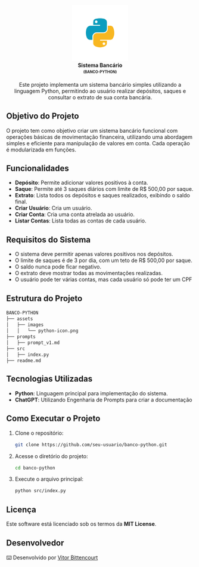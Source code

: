 <p align="center">
<img src="./assets/images/python-icon.png" alt="Sistema Bancário" width="150" /> <br />
<b>Sistema Bancário</b> <br />
<sub><sup><b>(BANCO-PYTHON)</b></sup></sub> <br />
</p>

<p align="center">
Este projeto implementa um sistema bancário simples utilizando a linguagem Python, permitindo ao usuário realizar depósitos, saques e consultar o extrato de sua conta bancária.
</p>

## Objetivo do Projeto
O projeto tem como objetivo criar um sistema bancário funcional com operações básicas de movimentação financeira, utilizando uma abordagem simples e eficiente para manipulação de valores em conta. Cada operação é modularizada em funções.

## Funcionalidades
- **Depósito**: Permite adicionar valores positivos à conta.
- **Saque**: Permite até 3 saques diários com limite de R$ 500,00 por saque.
- **Extrato**: Lista todos os depósitos e saques realizados, exibindo o saldo final.
- **Criar Usuário**: Cria um usuário.
- **Criar Conta**: Cria uma conta atrelada ao usuário.
- **Listar Contas**: Lista todas as contas de cada usuário.

## Requisitos do Sistema
- O sistema deve permitir apenas valores positivos nos depósitos.
- O limite de saques é de 3 por dia, com um teto de R$ 500,00 por saque.
- O saldo nunca pode ficar negativo.
- O extrato deve mostrar todas as movimentações realizadas.
- O usuário pode ter várias contas, mas cada usuário só pode ter um CPF

## Estrutura do Projeto

```
BANCO-PYTHON
├── assets
│   ├── images
│   │   └── python-icon.png
├── prompts
│   ├── prompt_v1.md
├── src
│   ├── index.py
├── readme.md
```

## Tecnologias Utilizadas
- **Python**: Linguagem principal para implementação do sistema.
- **ChatGPT**: Utilizando Engenharia de Prompts para criar a documentação

## Como Executar o Projeto
1. Clone o repositório:
   ```bash
   git clone https://github.com/seu-usuario/banco-python.git
   ```
2. Acesse o diretório do projeto:
   ```bash
   cd banco-python
   ```
3. Execute o arquivo principal:
   ```bash
   python src/index.py
   ```

## Licença
Este software está licenciado sob os termos da **MIT License**.

## Desenvolvedor
⌨️ Desenvolvido por [Vitor Bittencourt](https://github.com/vitorVBD)